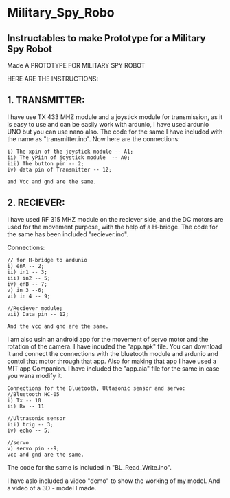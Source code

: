 # Military_Spy_Robo
Instructables to make Prototype for a Military Spy Robot
-----

Made A PROTOTYPE FOR MILITARY SPY ROBOT

HERE ARE THE INSTRUCTIONS:
## 1. TRANSMITTER:

I have use TX 433 MHZ module and a joystick module for transmission, as it is easy to use and can be easily work with ardunio, I have used ardunio UNO but you can use nano also.
The code for the same I have included with the name as "transmitter.ino".
Now here are the connections:

```
i) The xpin of the joystick module -- A1;
ii) The yPiin of joystick module  -- A0;
iii) The button pin -- 2;
iv) data pin of Transmitter -- 12;

and Vcc and gnd are the same.
```


## 2. RECIEVER:

I have used RF 315 MHZ module on the reciever side, and the DC motors are used for the movement purpose, with the help of a H-bridge.
The code for the same has been included "reciever.ino".

Connections:

```
// for H-bridge to ardunio 
i) enA -- 2;
ii) in1 -- 3;
iii) in2 -- 5;
iv) enB -- 7;
v) in 3 --6;
vi) in 4 -- 9;

//Reciever module;
vii) Data pin -- 12;

And the vcc and gnd are the same.
```

I am also usin an android app for the movement of servo motor and the rotation of the camera.
I have incuded the "app.apk" file. You can download it and connect the connections with the bluetooth module and ardunio and contol that motor through that app.
Also for making that app I have used a MIT app Companion. I have included the "app.aia" file for the same in case you wana modify it.

```
Connections for the Bluetooth, Ultasonic sensor and servo:
//Bluetooth HC-05
i) Tx -- 10
ii) Rx -- 11

//Ultrasonic sensor
iii) trig -- 3;
iv) echo -- 5;

//servo
v) servo pin --9;
vcc and gnd are the same.
```

The code for the same is included in "BL_Read_Write.ino".

I have aslo included a video "demo" to show the working of my model.
And a video of a 3D - model I made.



